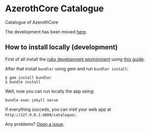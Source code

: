 # AzerothCore Catalogue

Catalogue of AzerothCore

The development has been moved [here](https://github.com/azerothcore/azerothcore.github.io/blob/master/catalogue.html).


## How to install locally (development)

First of all install the [ruby development environment](https://jekyllrb.com/docs/installation/) using [this guide](https://jekyllrb.com/docs/installation/).

After that install `bundler` using gem and run `bundler install`:
```
$ gem install bundler
$ bundle install
```

Well, now you can run locally the app using:
```
bundle exec jekyll serve
```

If everything succeds, you can visit your web app at `http://127.0.0.1:4000/catalogue/`.

Any problems? [Open a issue](https://github.com/azerothcore/catalogue/issues/new).
